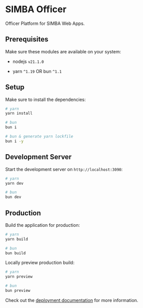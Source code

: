 # SIMBA Officer

Officer Platform for SIMBA Web Apps.

## Prerequisites

Make sure these modules are available on your system:

- nodejs `v21.1.0`

- yarn `^1.19` OR bun `^1.1`

## Setup

Make sure to install the dependencies:

```bash
# yarn
yarn install

# bun
bun i

# bun & generate yarn lockfile
bun i -y
```

## Development Server

Start the development server on `http://localhost:3090`:

```bash
# yarn
yarn dev

# bun
bun dev
```

## Production

Build the application for production:

```bash
# yarn
yarn build

# bun
bun build
```

Locally preview production build:

```bash
# yarn
yarn preview

# bun
bun preview
```

Check out the [deployment documentation](https://nuxt.com/docs/getting-started/deployment) for more information.
